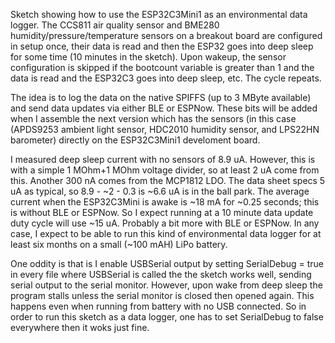 Sketch showing how to use the ESP32C3Mini1 as an environmental data logger. 
The CCS811 air quality sensor and BME280 humidity/pressure/temperature sensors on a breakout board are configured in setup once, 
their data is read and then the ESP32 goes into deep sleep for some time (10 minutes in the sketch). Upon wakeup, the sensor configuration is skipped if the bootcount variable is greater than 1 and the data is read and the ESP32C3 goes into deep sleep, etc. The cycle repeats.

The idea is to log the data on the native SPIFFS (up to 3 MByte available) and send data updates via either BLE or ESPNow. These bits will be added when I assemble the next version which has the sensors (in this case (APDS9253 ambient light sensor, HDC2010 humidity sensor, and LPS22HN barometer) directly on the ESP32C3Mini1 develoment board.

I measured deep sleep current with no sensors of 8.9 uA. However, this is with a simple 1 MOhm+1 MOhm voltage divider, so at least 2 uA come from this. Another 300 nA comes from the MCP1812 LDO.
The data sheet specs 5 uA as typical, so 8.9 - ~2 - 0.3 is ~6.6 uA is in the ball park. The average current when the ESP32C3Mini is awake is ~18 mA for ~0.25 seconds; this is without BLE or ESPNow. So I expect running at a 10 minute data update duty cycle will use ~15 uA. Probably a bit more with BLE or ESPNow. In any case, I expect to be able to run this kind of environmental data logger for at least six months on a small (~100 mAH) LiPo battery.  

One oddity is that is I enable USBSerial output by setting SerialDebug = true in every file where USBSerial is called the the sketch works well, sending serial output to the serial monitor. However, upon wake from deep sleep the program stalls unless the serial monitor is closed then opened again. This happens even when running from battery with no USB connected. So in order to run this sketch as a data logger, one has to set SerialDebug to false everywhere then it woks just fine.
